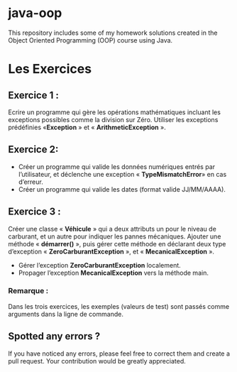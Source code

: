 # java-oop
This repository includes some of my homework solutions created in the Object Oriented Programming (OOP) course using Java.

# Les Exercices 
## Exercice 1 :
Ecrire un programme qui gère les opérations mathématiques incluant les exceptions possibles
comme la division sur Zéro. Utiliser les exceptions prédéfinies «**Exception** » et
« **ArithmeticException** ».
## Exercice 2:
- Créer un programme qui valide les données numériques entrés par l’utilisateur, et
déclenche une exception « **TypeMismatchError**» en cas d’erreur.
- Créer un programme qui valide les dates (format valide JJ/MM/AAAA).
## Exercice 3 :
Créer une classe « **Véhicule** » qui a deux attributs un pour le niveau de carburant, et un autre
pour indiquer les pannes mécaniques. Ajouter une méthode « **démarrer()** », puis gérer cette
méthode en déclarant deux type d’exception « **ZeroCarburantException** », et
« **MecanicalException** ».

- Gérer l’exception **ZeroCarburantException** localement.
- Propager l’exception **MecanicalException** vers la méthode main.

### Remarque :
Dans les trois exercices, les exemples (valeurs de test) sont passés comme arguments dans la
ligne de commande.

##

## Spotted any errors ?
If you have noticed any errors, please feel free to correct them and create a pull request. Your contribution would be greatly appreciated.


